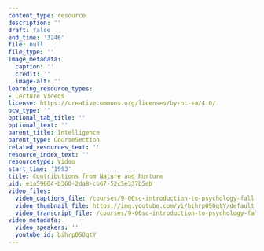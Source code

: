 ```yaml
---
content_type: resource
description: ''
draft: false
end_time: '3246'
file: null
file_type: ''
image_metadata:
  caption: ''
  credit: ''
  image-alt: ''
learning_resource_types:
- Lecture Videos
license: https://creativecommons.org/licenses/by-nc-sa/4.0/
ocw_type: ''
optional_tab_title: ''
optional_text: ''
parent_title: Intelligence
parent_type: CourseSection
related_resources_text: ''
resource_index_text: ''
resourcetype: Video
start_time: '1993'
title: Contributions from Nature and Nurture
uid: e1a59664-b360-2da8-cb67-52c5e337b5eb
video_files:
  video_captions_file: /courses/9-00sc-introduction-to-psychology-fall-2011/9c99aa6b8ca05e11a76b32c8088ecc57_bihrpOS0qtY.vtt
  video_thumbnail_file: https://img.youtube.com/vi/bihrpOS0qtY/default.jpg
  video_transcript_file: /courses/9-00sc-introduction-to-psychology-fall-2011/7619c47ec342013cc59810f343837670_bihrpOS0qtY.pdf
video_metadata:
  video_speakers: ''
  youtube_id: bihrpOS0qtY
---
```

